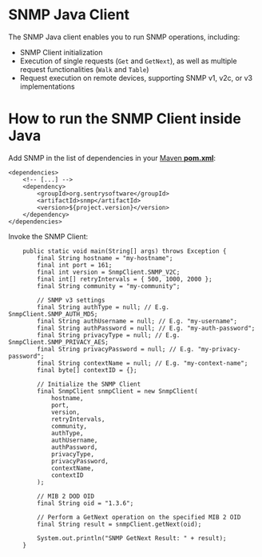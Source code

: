 # SNMP Java Client
The SNMP Java client enables you to run SNMP operations, including:

- SNMP Client initialization
- Execution of single requests (`Get` and `GetNext`), as well as multiple request functionalities (`Walk` and `Table`)
- Request execution on remote devices, supporting SNMP v1, v2c, or v3 implementations

# How to run the SNMP Client inside Java

Add SNMP in the list of dependencies in your [Maven **pom.xml**](https://maven.apache.org/pom.html):

```
<dependencies>
	<!-- [...] -->
	<dependency>
		<groupId>org.sentrysoftware</groupId>
		<artifactId>snmp</artifactId>
		<version>${project.version}</version>
	</dependency>
</dependencies>
```

Invoke the SNMP Client:

```
	public static void main(String[] args) throws Exception {
		final String hostname = "my-hostname";
		final int port = 161;
		final int version = SnmpClient.SNMP_V2C;
		final int[] retryIntervals = { 500, 1000, 2000 };
		final String community = "my-community";

		// SNMP v3 settings
		final String authType = null; // E.g. SnmpClient.SNMP_AUTH_MD5;
		final String authUsername = null; // E.g. "my-username";
		final String authPassword = null; // E.g. "my-auth-password";
		final String privacyType = null; // E.g. SnmpClient.SNMP_PRIVACY_AES;
		final String privacyPassword = null; // E.g. "my-privacy-password";
		final String contextName = null; // E.g. "my-context-name";
		final byte[] contextID = {};

		// Initialize the SNMP Client
		final SnmpClient snmpClient = new SnmpClient(
			hostname,
			port,
			version,
			retryIntervals,
			community,
			authType,
			authUsername,
			authPassword,
			privacyType,
			privacyPassword,
			contextName,
			contextID
		);

		// MIB 2 DOD OID
		final String oid = "1.3.6";

		// Perform a GetNext operation on the specified MIB 2 OID
		final String result = snmpClient.getNext(oid);

		System.out.println("SNMP GetNext Result: " + result);
	}
```
